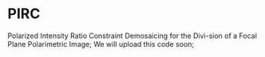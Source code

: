 # PIRC
Polarized Intensity Ratio Constraint Demosaicing for the Divi-sion of a Focal Plane Polarimetric Image;
We will upload this code soon;
